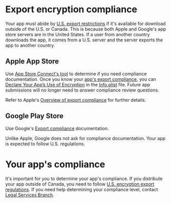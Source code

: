 # Export encryption compliance

Your app must abide by [U.S. export restrictions](https://www.bis.doc.gov/index.php/policy-guidance/encryption) if it's available for download outside of the U.S. or Canada. This is because both Apple and Google's app store servers are in the United States. If a user from another country downloads the app, it comes from a U.S. server and the server exports the app to another country.


## Apple App Store

Use [App Store Connect's tool](https://developer.apple.com/help/app-store-connect/manage-app-information/detemine-and-upload-export-compliance-documentation) to determine if you need compliance documentation. Once you know your [app's export compliance](https://developer.apple.com/help/app-store-connect/reference/export-compliance-documentation-for-encryption), you can [Declare Your App’s Use of Encryption](https://developer.apple.com/documentation/security/complying_with_encryption_export_regulations) in the [Info.plist](https://developer.apple.com/documentation/bundleresources/information_property_list) file. Future app submissions will no longer need to answer compliance review questions.

Refer to Apple's [Overview of export compliance](https://developer.apple.com/help/app-store-connect/manage-app-information/overview-of-export-compliance) for further details.

## Google Play Store

Use Google's [Export compliance](https://support.google.com/googleplay/android-developer/answer/113770?hl=en) documentation.

Unlike Apple, Google does not ask for compliance documentation.  Your app is expected to follow U.S. regulations.

# Your app's compliance
It's important for you to determine your app's compliance. If you distribute your app outside of Canada, you need to follow [U.S. encryption export regulations](https://www.bis.doc.gov/index.php/policy-guidance/encryption). If you need help determining your compliance level, contact [Legal Services Branch](https://dir.gov.bc.ca/gtds.cgi?show=Branch&organizationCode=AG&organizationalUnitCode=LEGAL).